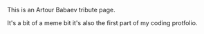 This is an Artour Babaev tribute page.

It's a bit of a meme bit it's also the first part of my coding protfolio.
